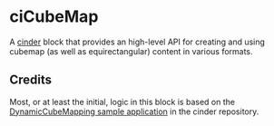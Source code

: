 # ciCubeMap

A [cinder](https://libcinder.org/) block that provides an high-level API for creating and using cubemap (as well as equirectangular) content in various formats.

## Credits

Most, or at least the initial, logic in this block is based on the [DynamicCubeMapping sample application](https://github.com/cinder/Cinder/tree/master/samples/_opengl/DynamicCubeMapping) in the cinder repository.
